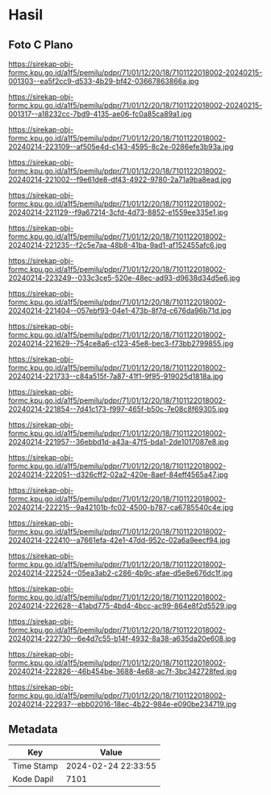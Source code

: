 # Hasil

## Foto C Plano

https://sirekap-obj-formc.kpu.go.id/a1f5/pemilu/pdpr/71/01/12/20/18/7101122018002-20240215-001303--ea5f2cc9-d533-4b29-bf42-03667863866a.jpg

https://sirekap-obj-formc.kpu.go.id/a1f5/pemilu/pdpr/71/01/12/20/18/7101122018002-20240215-001317--a18232cc-7bd9-4135-ae06-fc0a85ca89a1.jpg

https://sirekap-obj-formc.kpu.go.id/a1f5/pemilu/pdpr/71/01/12/20/18/7101122018002-20240214-223109--af505e4d-c143-4595-8c2e-0286efe3b93a.jpg

https://sirekap-obj-formc.kpu.go.id/a1f5/pemilu/pdpr/71/01/12/20/18/7101122018002-20240214-221002--f9e61de8-df43-4922-9780-2a71a9ba8ead.jpg

https://sirekap-obj-formc.kpu.go.id/a1f5/pemilu/pdpr/71/01/12/20/18/7101122018002-20240214-221129--f9a67214-3cfd-4d73-8852-e1559ee335e1.jpg

https://sirekap-obj-formc.kpu.go.id/a1f5/pemilu/pdpr/71/01/12/20/18/7101122018002-20240214-221235--f2c5e7aa-48b8-41ba-9ad1-af152455afc6.jpg

https://sirekap-obj-formc.kpu.go.id/a1f5/pemilu/pdpr/71/01/12/20/18/7101122018002-20240214-223249--033c3ce5-520e-48ec-ad93-d9638d34d5e6.jpg

https://sirekap-obj-formc.kpu.go.id/a1f5/pemilu/pdpr/71/01/12/20/18/7101122018002-20240214-221404--057ebf93-04e1-473b-8f7d-c676da96b71d.jpg

https://sirekap-obj-formc.kpu.go.id/a1f5/pemilu/pdpr/71/01/12/20/18/7101122018002-20240214-221629--754ce8a6-c123-45e8-bec3-f73bb2799855.jpg

https://sirekap-obj-formc.kpu.go.id/a1f5/pemilu/pdpr/71/01/12/20/18/7101122018002-20240214-221733--c84a515f-7a87-41f1-9f95-919025d1818a.jpg

https://sirekap-obj-formc.kpu.go.id/a1f5/pemilu/pdpr/71/01/12/20/18/7101122018002-20240214-221854--7d41c173-f997-465f-b50c-7e08c8f69305.jpg

https://sirekap-obj-formc.kpu.go.id/a1f5/pemilu/pdpr/71/01/12/20/18/7101122018002-20240214-221957--36ebbd1d-a43a-47f5-bda1-2de1017087e8.jpg

https://sirekap-obj-formc.kpu.go.id/a1f5/pemilu/pdpr/71/01/12/20/18/7101122018002-20240214-222051--d326cff2-02a2-420e-8aef-84eff4565a47.jpg

https://sirekap-obj-formc.kpu.go.id/a1f5/pemilu/pdpr/71/01/12/20/18/7101122018002-20240214-222215--9a42101b-fc02-4500-b787-ca6785540c4e.jpg

https://sirekap-obj-formc.kpu.go.id/a1f5/pemilu/pdpr/71/01/12/20/18/7101122018002-20240214-222410--a7661efa-42e1-47dd-952c-02a6a9eecf94.jpg

https://sirekap-obj-formc.kpu.go.id/a1f5/pemilu/pdpr/71/01/12/20/18/7101122018002-20240214-222524--05ea3ab2-c286-4b9c-afae-d5e8e676dc1f.jpg

https://sirekap-obj-formc.kpu.go.id/a1f5/pemilu/pdpr/71/01/12/20/18/7101122018002-20240214-222628--41abd775-4bd4-4bcc-ac99-864e8f2d5529.jpg

https://sirekap-obj-formc.kpu.go.id/a1f5/pemilu/pdpr/71/01/12/20/18/7101122018002-20240214-222730--6e4d7c55-b14f-4932-8a38-a635da20e608.jpg

https://sirekap-obj-formc.kpu.go.id/a1f5/pemilu/pdpr/71/01/12/20/18/7101122018002-20240214-222826--46b454be-3688-4e68-ac7f-3bc342728fed.jpg

https://sirekap-obj-formc.kpu.go.id/a1f5/pemilu/pdpr/71/01/12/20/18/7101122018002-20240214-222937--ebb02016-18ec-4b22-984e-e090be234719.jpg


## Metadata

| Key        | Value               |
| ---------- | ------------------- |
| Time Stamp | 2024-02-24 22:33:55 |
| Kode Dapil | 7101                |



